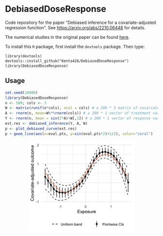 # DebiasedDoseResponse

Code repository for the paper "Debiased inference for a covariate-adjusted regression function". See <https://arxiv.org/abs/2210.06448> for details.

The numerical studies in the original paper can be found [here](https://github.com/Kenta426/sim-debiased-inference).

To install this `R` package, first install the `devtools` package. Then type:

    library(devtools)
    devtools::install_github("Kenta426/DebiasedDoseResponse")
    library(DebiasedDoseResponse)

## Usage

```r
set.seed(10000)
library(DebiasedDoseResponse)
n <- 500; cols <- 3
W <- matrix(runif(n*cols), ncol = cols) # a 200 * 3 matrix of covariates
A <- rnorm(n, mean=W%*%rnorm(cols)) # a 200 * 1 vector of treatment variable
Y <- rnorm(n, mean = sin(2*A)+W[,1]) # a 200 * 1 vector of response variable
est.res <- debiased_inference(Y, A, W)
p <- plot_debiased_curve(est.res)
p + geom_line(aes(x=eval.pts, y=sin(eval.pts*2)+1/2), color="coral")
```

<p align="center">
  <img src="https://github.com/Kenta426/DebiasedDoseResponse/blob/main/figs/demo1.png" />
</p>
